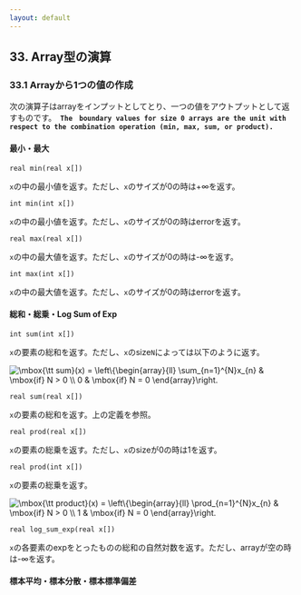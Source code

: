 ```yaml
---
layout: default
---
```


## 33. Array型の演算

### 33.1 Arrayから1つの値の作成
次の演算子はarrayをインプットとしてとり、一つの値をアウトプットとして返すものです。　**`The　boundary values for size 0 arrays are the unit with respect to the combination operation
(min, max, sum, or product).`**

#### 最小・最大
```text
real min(real x[])
```
`x`の中の最小値を返す。ただし、`x`のサイズが0の時は+∞を返す。
```text
int min(int x[])
```
`x`の中の最小値を返す。ただし、`x`のサイズが0の時はerrorを返す。
```text
real max(real x[])
```
`x`の中の最大値を返す。ただし、`x`のサイズが0の時は-∞を返す。
```text
int max(int x[])
```
`x`の中の最大値を返す。ただし、`x`のサイズが0の時はerrorを返す。

#### 総和・総乗・Log Sum of Exp
```text
int sum(int x[])
```
`x`の要素の総和を返す。ただし、`x`のsize`N`によっては以下のように返す。　　

![$$\mbox{\tt sum}(x) = \left\{\begin{array}{ll} \sum_{n=1}^{N}x_{n} & \mbox{if} N > 0 \\ 0 & \mbox{if} N = 0 \end{array}\right.$$](fig/fig1.png)
```text
real sum(real x[])
```
`x`の要素の総和を返す。上の定義を参照。
```text
real prod(real x[])
```
`x`の要素の総乗を返す。ただし、`x`のsizeが0の時は1を返す。
```text
real prod(int x[])
```
`x`の要素の総乗を返す。　　

![$$\mbox{\tt product}(x) = \left\{\begin{array}{ll} \prod_{n=1}^{N}x_{n} & \mbox{if} N > 0 \\ 1 & \mbox{if} N = 0 \end{array}\right.$$](fig/fig2.png)
```text
real log_sum_exp(real x[])
```
`x`の各要素のexpをとったものの総和の自然対数を返す。ただし、arrayが空の時は-∞を返す。

#### 標本平均・標本分散・標本標準偏差

